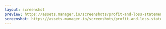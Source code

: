 ```yaml
---
layout: screenshot
preview: https://assets.manager.io/screenshots/profit-and-loss-statement/screenshot-small.png
screenshot: https://assets.manager.io/screenshots/profit-and-loss-statement/screenshot-large.png
---
```

